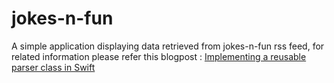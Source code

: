 # jokes-n-fun
A simple application displaying data retrieved from jokes-n-fun rss feed, for related information please refer this blogpost : [Implementing a reusable parser class in Swift](http://daemonconstruction.blogspot.in/2015/05/a-simple-reusable-xmlparser-in-swift.html)
